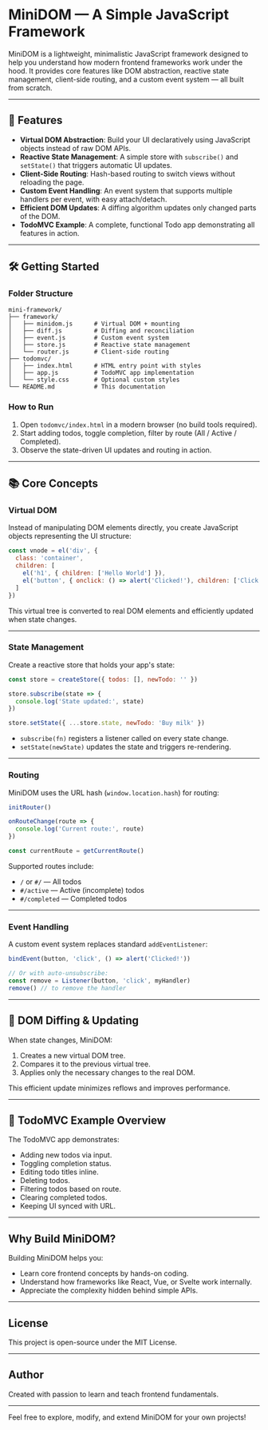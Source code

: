 
# MiniDOM — A Simple JavaScript Framework

MiniDOM is a lightweight, minimalistic JavaScript framework designed to help you understand how modern frontend frameworks work under the hood. It provides core features like DOM abstraction, reactive state management, client-side routing, and a custom event system — all built from scratch.

---

## 🌟 Features

- **Virtual DOM Abstraction**: Build your UI declaratively using JavaScript objects instead of raw DOM APIs.
- **Reactive State Management**: A simple store with `subscribe()` and `setState()` that triggers automatic UI updates.
- **Client-Side Routing**: Hash-based routing to switch views without reloading the page.
- **Custom Event Handling**: An event system that supports multiple handlers per event, with easy attach/detach.
- **Efficient DOM Updates**: A diffing algorithm updates only changed parts of the DOM.
- **TodoMVC Example**: A complete, functional Todo app demonstrating all features in action.

---

## 🛠️ Getting Started

### Folder Structure

```
mini-framework/
├── framework/
│   ├── minidom.js      # Virtual DOM + mounting
│   ├── diff.js         # Diffing and reconciliation
│   ├── event.js        # Custom event system
│   ├── store.js        # Reactive state management
│   └── router.js       # Client-side routing
├── todomvc/
│   ├── index.html      # HTML entry point with styles
│   ├── app.js          # TodoMVC app implementation
│   └── style.css       # Optional custom styles
└── README.md           # This documentation
```

### How to Run

1. Open `todomvc/index.html` in a modern browser (no build tools required).
2. Start adding todos, toggle completion, filter by route (All / Active / Completed).
3. Observe the state-driven UI updates and routing in action.

---

## 📚 Core Concepts

### Virtual DOM

Instead of manipulating DOM elements directly, you create JavaScript objects representing the UI structure:

```js
const vnode = el('div', {
  class: 'container',
  children: [
    el('h1', { children: ['Hello World'] }),
    el('button', { onclick: () => alert('Clicked!'), children: ['Click Me'] })
  ]
})
```

This virtual tree is converted to real DOM elements and efficiently updated when state changes.

---

### State Management

Create a reactive store that holds your app's state:

```js
const store = createStore({ todos: [], newTodo: '' })

store.subscribe(state => {
  console.log('State updated:', state)
})

store.setState({ ...store.state, newTodo: 'Buy milk' })
```

- `subscribe(fn)` registers a listener called on every state change.
- `setState(newState)` updates the state and triggers re-rendering.

---

### Routing

MiniDOM uses the URL hash (`window.location.hash`) for routing:

```js
initRouter()

onRouteChange(route => {
  console.log('Current route:', route)
})

const currentRoute = getCurrentRoute()
```

Supported routes include:

- `/` or `#/` — All todos
- `#/active` — Active (incomplete) todos
- `#/completed` — Completed todos

---

### Event Handling

A custom event system replaces standard `addEventListener`:

```js
bindEvent(button, 'click', () => alert('Clicked!'))

// Or with auto-unsubscribe:
const remove = Listener(button, 'click', myHandler)
remove() // to remove the handler
```

---

## 🔄 DOM Diffing & Updating

When state changes, MiniDOM:

1. Creates a new virtual DOM tree.
2. Compares it to the previous virtual tree.
3. Applies only the necessary changes to the real DOM.

This efficient update minimizes reflows and improves performance.

---

## 📝 TodoMVC Example Overview

The TodoMVC app demonstrates:

- Adding new todos via input.
- Toggling completion status.
- Editing todo titles inline.
- Deleting todos.
- Filtering todos based on route.
- Clearing completed todos.
- Keeping UI synced with URL.

---

## Why Build MiniDOM?

Building MiniDOM helps you:

- Learn core frontend concepts by hands-on coding.
- Understand how frameworks like React, Vue, or Svelte work internally.
- Appreciate the complexity hidden behind simple APIs.

---

## License

This project is open-source under the MIT License.

---

## Author

Created with passion to learn and teach frontend fundamentals.

---

Feel free to explore, modify, and extend MiniDOM for your own projects!